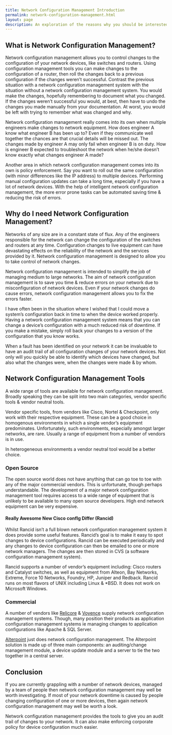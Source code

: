 ```yaml
---
title: Network Configuration Management Introduction
permalink: network-configuration-management.html
layout: page
description: An exploration of the reasons why you should be interested in network configuration management. An outline is also presented of the available tools.
---
```


## What is Network Configuration Management?

Network configuration management allows you to control changes to the configuration of your network devices, like switches and routers. Using configuration management tools you can make changes to the configuration of a router, then roll the changes back to a previous configuration if the changes weren’t successful. Contrast the previous situation with a network configuration management system with the situation without a network configuration management system. You would make the changes, hopefully remembering to document what you changed. If the changes weren’t successful you would, at best, then have to undo the changes you made manually from your documentation. At worst, you would be left with trying to remember what was changed and why.

Network configuration management really comes into its own when multiple engineers make changes to network equipment. How does engineer A know what engineer B has been up to? Even if they communicate well together the chances are that crucial details will be missed out. The changes made by engineer A may only fail when engineer B is on duty. How is engineer B expected to troubleshoot the network when he/she doesn’t know exactly what changes engineer A made?

Another area in which network configuration management comes into its own is policy enforcement. Say you want to roll out the same configuration (with minor differences like the IP address) to multiple devices. Performing manual configuration updates can take a long time, especially if you have a lot of network devices. With the help of intelligent network configuration management, the more error prone tasks can be automated saving time &amp; reducing the risk of errors.

## Why do I need Network Configuration Management?

Networks of any size are in a constant state of flux. Any of the engineers responsible for the network can change the configuration of the switches and routers at any time. Configuration changes to live equipment can have devastating effects on the reliability of the network and the services provided by it. Network configuration management is designed to allow you to take control of network changes.

Network configuration management is intended to simplify the job of managing medium to large networks. The aim of network configuration management is to save you time &amp; reduce errors on your network due to misconfiguration of network devices. Even if your network changes do cause errors, network configuration management allows you to fix the errors faster.

I have often been in the situation where I wished that I could move a system’s configuration back in time to when the device worked properly. Having a network configuration management system means that you can change a device’s configuration with a much reduced risk of downtime. If you make a mistake, simply roll back your changes to a version of the configuration that you know works.

When a fault has been identified on your network it can be invaluable to have an audit trail of all configuration changes of your network devices. Not only will you quickly be able to identify which devices have changed, but also what the changes were, when the changes were made & by whom.

## Network Configuration Management Tools

A wide range of tools are available for network configuration management. Broadly speaking they can be split into two main categories, vendor specific tools &amp; vendor neutral tools.

Vendor specific tools, from vendors like Cisco, Nortel &amp; Checkpoint, only work with their respective equipment. These can be a good choice in homogenous environments in which a single vendor’s equipment predominates. Unfortunately, such environments, especially amongst larger networks, are rare. Usually a range of equipment from a number of vendors is in use.</p><p>In heterogeneous environments a vendor neutral tool would be a better choice.

### Open Source

The open source world does not have anything that can go toe to toe with any of the major commercial vendors. This is unfortunate, though perhaps understandable. The development of a major network configuration management tool requires access to a wide range of equipment that is unlikely to be available to many open source developers. High end network equipment can be very expensive.

#### Really Awesome New Cisco confIg Differ (Rancid)

Whilst Rancid isn’t a full blown network configuration management system it does provide some useful features. Rancid’s goal is to make it easy to spot changes to device configurations. Rancid can be executed periodically and any changes to device configuration can then be emailed to one or more network managers. The changes are then stored in CVS (a software configuration management system).

Rancid supports a number of vendor’s equipment including: Cisco routers and Catalyst switches, as well as equipment from Alteon, Bay Networks, Extreme, Force 10 Networks, Foundry, HP, Juniper and Redback. Rancid runs on most flavors of UNIX including Linux &amp; *BSD. It does not work on Microsoft Windows.

### Commercial

A number of vendors like [Relicore](http://www.relicore.com/) & [Voyence](http://www.voyence.com/) supply network configuration management systems. Though, many position their products as application configuration management systems ie managing changes to application configurations like Apache & SQL Server.

[Alterpoint](http://www.alterpoint.com/) just does network configuration management. The Alterpoint solution is made up of three main components: an auditing/change management module, a device update module and a server to tie the two together in a central server.

## Conclusion

If you are currently grappling with a number of network devices, managed by a team of people then network configuration management may well be worth investigating. If most of your network downtime is caused by people changing configuration of one or more devices, then again network configuration management may well be worth a look.

Network configuration management provides the tools to give you an audit trail of changes to your network. It can also make enforcing corporate policy for device configuration much easier.
